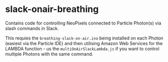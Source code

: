 # slack-onair-breathing
Contains code for controlling NeoPixels connected to Particle Photon(s) via slash commands in Slack.

This requies the `breathing-slack-on-air.ino` being installed on each Photon (easiest via the Particle IDE) and then utilising Amazon Web Services for the LAMBDA function - us the `multiOnAirSlackLambda.js` if you want to control multiple Photons with the same command.
